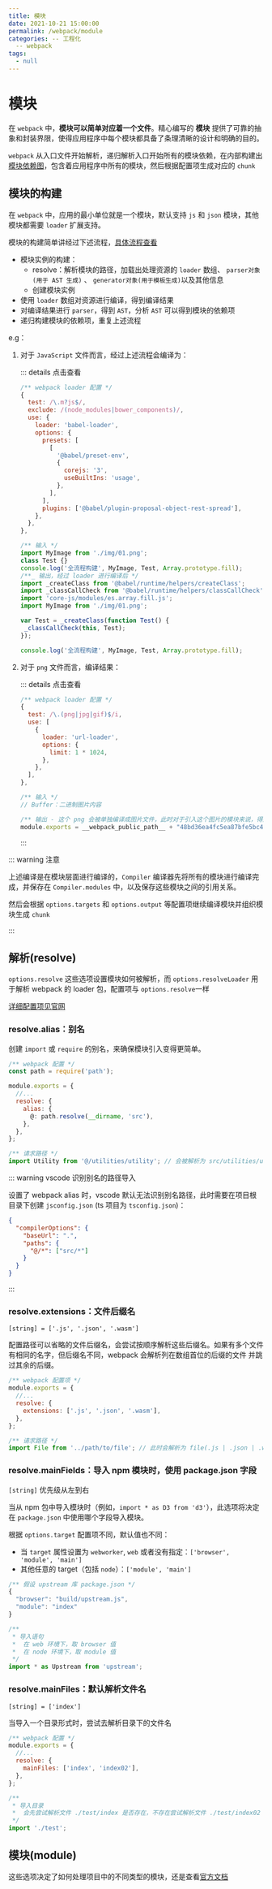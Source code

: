 ```yaml
---
title: 模块
date: 2021-10-21 15:00:00
permalink: /webpack/module
categories: -- 工程化
  -- webpack
tags:
  - null
---
```


# 模块

在 `webpack` 中，**模块可以简单对应着一个文件**。精心编写的 **模块** 提供了可靠的抽象和封装界限，使得应用程序中每个模块都具备了条理清晰的设计和明确的目的。

`webpack` 从入口文件开始解析，递归解析入口开始所有的模块依赖，在内部构建出[模块依赖图](https://webpack.docschina.org/concepts/dependency-graph/)，包含着应用程序中所有的模块，然后根据配置项生成对应的 `chunk`

## 模块的构建

在 `webpack` 中，应用的最小单位就是一个模块，默认支持 `js` 和 `json` 模块，其他模块都需要 `loader` 扩展支持。

模块的构建简单讲经过下述流程，[具体流程查看](/webpack/loader/#浅析-webpack-调用-loader-构建模块流程)

- 模块实例的构建：
  - resolve：解析模块的路径，加载出处理资源的 `loader` 数组、 `parser对象(用于 AST 生成)` 、 `generator对象(用于模板生成)`以及其他信息
  - 创建模块实例
- 使用 `loader` 数组对资源进行编译，得到编译结果
- 对编译结果进行 `parser`，得到 `AST`，分析 `AST` 可以得到模块的依赖项
- 递归构建模块的依赖项，重复上述流程

e.g：

1. 对于 `JavaScript` 文件而言，经过上述流程会编译为：

   ::: details 点击查看

   ```js
   /** webpack loader 配置 */
   {
     test: /\.m?js$/,
     exclude: /(node_modules|bower_components)/,
     use: {
       loader: 'babel-loader',
       options: {
         presets: [
           [
             '@babel/preset-env',
             {
               corejs: '3',
               useBuiltIns: 'usage',
             },
           ],
         ],
         plugins: ['@babel/plugin-proposal-object-rest-spread'],
       },
     },
   },

   /** 输入 */
   import MyImage from './img/01.png';
   class Test {}
   console.log('全流程构建', MyImage, Test, Array.prototype.fill);
   /**_ 输出，经过 loader 进行编译后 */
   import _createClass from '@babel/runtime/helpers/createClass';
   import _classCallCheck from '@babel/runtime/helpers/classCallCheck';
   import 'core-js/modules/es.array.fill.js';
   import MyImage from './img/01.png';

   var Test = _createClass(function Test() {
   	_classCallCheck(this, Test);
   });

   console.log('全流程构建', MyImage, Test, Array.prototype.fill);
   ```

2. 对于 `png` 文件而言，编译结果：

   ::: details 点击查看

   ```js
   /** webpack loader 配置 */
   {
     test: /\.(png|jpg|gif)$/i,
     use: [
       {
         loader: 'url-loader',
         options: {
           limit: 1 * 1024,
         },
       },
     ],
   },

   /** 输入 */
   // Buffer：二进制图片内容

   /** 输出 - 这个 png 会被单独编译成图片文件，此时对于引入这个图片的模块来说，得到的就是一个 url 路径 */
   module.exports = __webpack_public_path__ + "48bd36ea4fc5ea87bfe5bc4fa3bf05b2.png";
   ```

   :::

::: warning 注意

上述编译是在模块层面进行编译的，`Compiler` 编译器先将所有的模块进行编译完成，并保存在 `Compiler.modules` 中，以及保存这些模块之间的引用关系。

然后会根据 `options.targets` 和 `options.output` 等配置项继续编译模块并组织模块生成 `chunk`

:::

## 解析(resolve)

`options.resolve` 这些选项设置模块如何被解析，而 `options.resolveLoader` 用于解析 webpack 的 loader 包，配置项与 `options.resolve`一样

[详细配置项见官网](https://webpack.docschina.org/configuration/resolve/)

### resolve.alias：别名

创建 `import` 或 `require` 的别名，来确保模块引入变得更简单。

```js
/** webpack 配置 */
const path = require('path');

module.exports = {
  //...
  resolve: {
    alias: {
      @: path.resolve(__dirname, 'src'),
    },
  },
};

/** 请求路径 */
import Utility from '@/utilities/utility'; // 会被解析为 src/utilities/utility
```

::: warning vscode 识别别名的路径导入

设置了 webpack alias 时，vscode 默认无法识别别名路径，此时需要在项目根目录下创建 `jsconfig.json` (ts 项目为 `tsconfig.json`)：

```json
{
  "compilerOptions": {
    "baseUrl": ".",
    "paths": {
      "@/*": ["src/*"]
    }
  }
}
```

:::

### resolve.extensions：文件后缀名

`[string] = ['.js', '.json', '.wasm']`

配置路径可以省略的文件后缀名，会尝试按顺序解析这些后缀名。如果有多个文件有相同的名字，但后缀名不同，webpack 会解析列在数组首位的后缀的文件 并跳过其余的后缀。

```js
/** webpack 配置项 */
module.exports = {
  //...
  resolve: {
    extensions: ['.js', '.json', '.wasm'],
  },
};

/** 请求路径 */
import File from '../path/to/file'; // 此时会解析为 file(.js | .json | .wasm)
```

### resolve.mainFields：导入 npm 模块时，使用 package.json 字段

`[string]` 优先级从左到右

当从 npm 包中导入模块时（例如，`import * as D3 from 'd3'`），此选项将决定在 `package.json` 中使用哪个字段导入模块。

根据 `options.target` 配置项不同，默认值也不同：

- 当 `target` 属性设置为 `webworker`, `web` 或者没有指定：`['browser', 'module', 'main']`
- 其他任意的 target（包括 `node`）：`['module', 'main']`

```js
/** 假设 upstream 库 package.json */
{
  "browser": "build/upstream.js",
  "module": "index"
}

/**
 * 导入语句
 * 	在 web 环境下，取 browser 值
 *  在 node 环境下，取 module 值
 */
import * as Upstream from 'upstream';
```

### resolve.mainFiles：默认解析文件名

`[string] = ['index']`

当导入一个目录形式时，尝试去解析目录下的文件名

```js
/** webpack 配置 */
module.exports = {
  //...
  resolve: {
    mainFiles: ['index', 'index02'],
  },
};

/**
 * 导入目录
 *  会先尝试解析文件 ./test/index 是否存在，不存在尝试解析文件 ./test/index02 是否存在
 */
import './test';
```

## 模块(module)

这些选项决定了如何处理项目中的不同类型的模块，还是查看[官方文档](https://webpack.docschina.org/configuration/module)
